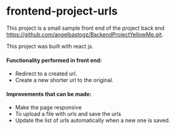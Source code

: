 # frontend-project-urls


This project is a small sample front end of the project back end <https://github.com/angelbastogz/BackendProjectYellowMe.git>.

This project was built with react js.

#### Functionality performed in front end:
+ Redirect to a created url.
+ Create a new shorter url to the original.

#### Improvements that can be made:
+ Make the page responsive
+ To upload a file with urls and save the urls
+ Update the list of urls automatically when a new one is saved.
